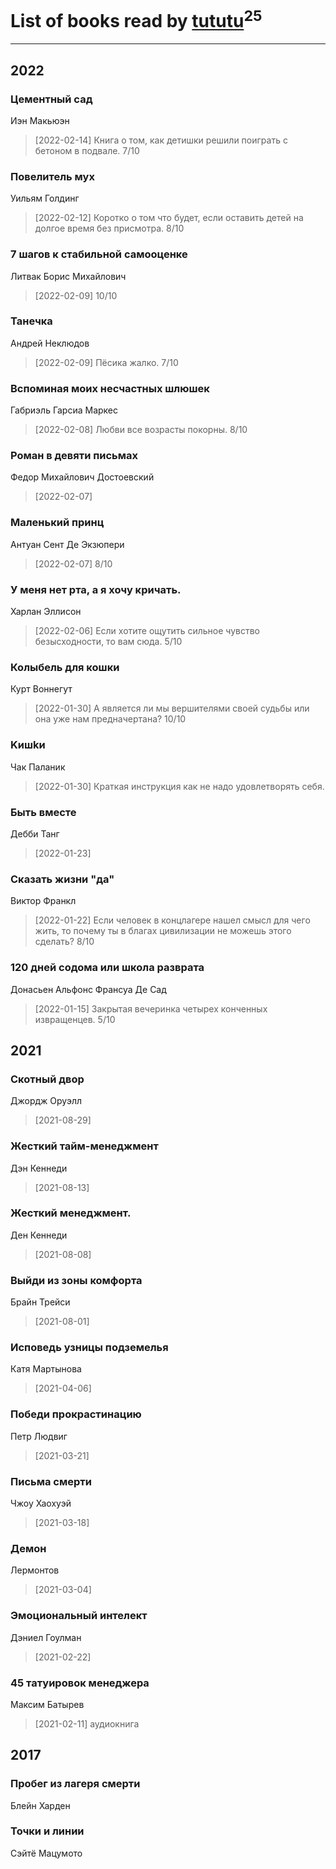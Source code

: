 # List of books read by [tututu](http://vk.com/id135685382)<sup>25</sup>
---

## 2022

### Цементный сад
Иэн Макьюэн
> [2022-02-14] Книга о том, как детишки решили поиграть с бетоном в подвале. 7/10


### Повелитель мух
Уильям Голдинг
> [2022-02-12] Коротко о том что будет, если оставить детей на долгое время без присмотра. 8/10


### 7 шагов к стабильной самооценке
Литвак Борис Михайлович
> [2022-02-09] 10/10


### Танечка
Андрей Неклюдов
> [2022-02-09] Пёсика жалко. 7/10


### Вспоминая моих несчастных шлюшек
Габриэль Гарсиа Маркес
> [2022-02-08] Любви все возрасты покорны. 8/10


### Роман в девяти письмах
Федор Михайлович Достоевский
> [2022-02-07] 


### Маленький принц
Антуан Сент Де Экзюпери
> [2022-02-07] 8/10


### У меня нет рта, а я хочу кричать.
Харлан Эллисон
> [2022-02-06] Если хотите ощутить сильное чувство безысходности, то вам сюда. 5/10


### Колыбель для кошки
Курт Воннегут
> [2022-01-30] А является ли мы вершителями своей судьбы или она уже нам предначертана? 10/10


### Kишkи
Чак Паланик
> [2022-01-30] Краткая инструкция как не надо удовлетворять себя.


### Быть вместе
Дебби Танг
> [2022-01-23] 


### Сказать жизни "да"
Виктор Франкл
> [2022-01-22] Если человек в концлагере нашел смысл для чего жить, то почему ты в благах цивилизации не можешь этого сделать? 8/10


### 120 дней содома или школа разврата
Донасьен Альфонс Франсуа Де Сад
> [2022-01-15] Закрытая вечеринка четырех конченных извращенцев. 5/10



## 2021

### Скотный двор
Джордж Оруэлл
> [2021-08-29] 


### Жесткий тайм-менеджмент
Дэн Кеннеди
> [2021-08-13] 


### Жесткий менеджмент.
Ден Кеннеди
> [2021-08-08] 


### Выйди из зоны комфорта
Брайн Трейси
> [2021-08-01] 


### Исповедь узницы подземелья
Катя Мартынова
> [2021-04-06] 


### Победи прокрастинацию
Петр Людвиг
> [2021-03-21] 


### Письма смерти
Чжоу Хаохуэй
> [2021-03-18] 


### Демон
Лермонтов
> [2021-03-04] 


### Эмоциональный интелект
Дэниел Гоулман
> [2021-02-22] 


### 45 татуировок менеджера
Максим Батырев
> [2021-02-11] аудиокнига



## 2017

### Пробег из лагеря смерти
Блейн Харден


### Точки и линии
Сэйтё Мацумото



